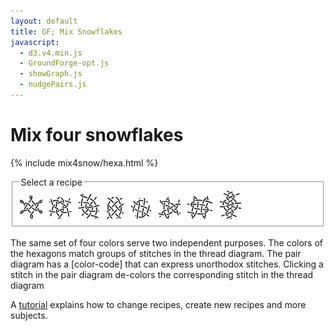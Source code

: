 ```yaml
---
layout: default
title: GF; Mix Snowflakes
javascript:
  - d3.v4.min.js
  - GroundForge-opt.js
  - showGraph.js
  - nudgePairs.js
---
```


Mix four snowflakes
===================

<script>{% include mix4snow/hexa.js %}</script>
{% include mix4snow/hexa.html %}

<fieldset><legend>Select a recipe</legend>
<a href="javascript:recipe('tcl,rctc,crl,r',true)" title="family 456123"><img src="diamond.png" alt="diamond"></a> &nbsp;
<a href="javascript:recipe('tc,rclcrc,clcrcl,ct',true)" title="family 321"><img src="star.png" alt="star"></a> &nbsp;
<a href="javascript:recipe('ctc,ctcl,ctc,ctc',true)" title="family 651234"><img src="leaning-spider.png" alt="leaning crossed spider"></a> &nbsp;
<a href="javascript:recipe('cr,ctc,ctc,lc',false)" title="family 321"><img src="ring-s.png" alt="ring │"></a> &nbsp;
<a href="javascript:recipe('cl,ctc,ctc,rc',false)" title="family 321"><img src="ring-e.png" alt="ring ╱"></a> &nbsp;
<a href="javascript:recipe('tctc,rctc,ctcl,t',true)" title="family 321"><img src="triangle.png" alt="triangle"></a> &nbsp;
<a href="javascript:recipe('crc,crclctc,ctcrc,rcl,c,c',false)" title="family 123"><img src="weaving-4x4.png" alt="weaving 4x4"></a> &nbsp;
<a href="javascript:recipe('lc,crc,ctc,lcrcl,ctc,crc,c,r',false)" title="family 623451"><img src="spider-2heads.png" alt="spider with 2 heads"></a> &nbsp;
</fieldset>
<br>
The same set of four colors serve two independent purposes.
The colors of the hexagons match groups of stitches in the thread diagram.
The pair diagram has a [color-code] that can express unorthodox stitches.
Clicking a stitch in the pair diagram de-colors the corresponding stitch in the thread diagram

A [tutorial] explains how to change recipes, create new recipes and more subjects.

[color-code]: /GroundForge-help/color-rules
[tutorial]: /GroundForge-help/snow-mix
